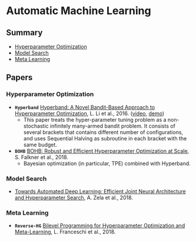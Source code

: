 # Automatic Machine Learning

## Summary

* [Hyperparameter Optimization](#hyperparameter-optimization)
* [Model Search](#model-search)
* [Meta Learning](#meta-learning)

## Papers

### Hyperparameter Optimization

* **`Hyperband`** [Hyperband: A Novel Bandit-Based Approach to Hyperparameter Optimization](https://arxiv.org/abs/1603.06560), L. Li et al., 2016. ([video](https://www.youtube.com/watch?v=5Mb_IguFDmQ), [demo](https://people.eecs.berkeley.edu/~kjamieson/hyperband.html))
	- This paper treats the hyper-parameter tuning problem as a non-stochastic infinitely many-armed bandit problem. It consists of several brackets that contains different number of configurations, and uses Sequential Halving as subroutine in each bracket with the same budget.
* **`BOHB`** [BOHB: Robust and Efficient Hyperparameter Optimization at Scale](https://arxiv.org/abs/1807.01774), S. Falkner et al., 2018.
	- Bayesian optimization (in particular, TPE) combined with Hyperband.

### Model Search

* [Towards Automated Deep Learning: Efficient Joint Neural Architecture and Hyperparameter Search](https://arxiv.org/abs/1807.06906), A. Zela et al., 2018.

### Meta Learning

* **`Reverse-HG`** [Bilevel Programming for Hyperparameter Optimization and Meta-Learning](https://arxiv.org/abs/1806.04910), L. Franceschi et al., 2018.
